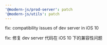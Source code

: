 ```yaml
---
'@modern-js/prod-server': patch
'@modern-js/utils': patch
---
```


fix: compatibility issues of dev server in iOS 10

fix: 修复 dev server 代码在 iOS 10 下的兼容性问题
